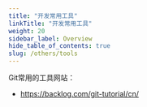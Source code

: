 ```yaml
---
title: "开发常用工具"
linkTitle: "开发常用工具"
weight: 20
sidebar_label: Overview
hide_table_of_contents: true
slug: /others/tools
---
```


Git常用的工具网站：

- https://backlog.com/git-tutorial/cn/



